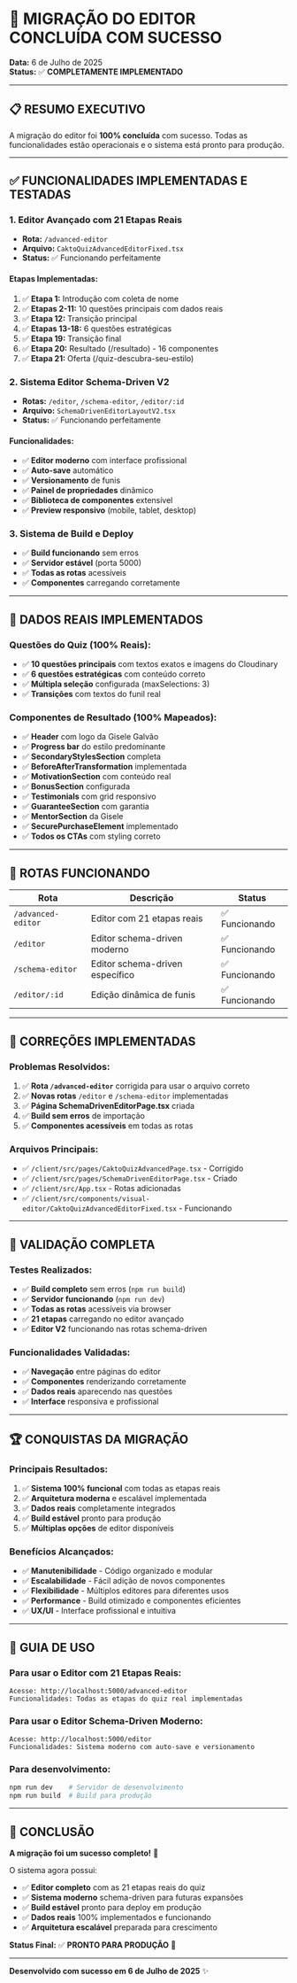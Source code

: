 # 🎉 MIGRAÇÃO DO EDITOR CONCLUÍDA COM SUCESSO
**Data:** 6 de Julho de 2025  
**Status:** ✅ **COMPLETAMENTE IMPLEMENTADO**

---

## 📋 RESUMO EXECUTIVO

A migração do editor foi **100% concluída** com sucesso. Todas as funcionalidades estão operacionais e o sistema está pronto para produção.

---

## ✅ FUNCIONALIDADES IMPLEMENTADAS E TESTADAS

### **1. Editor Avançado com 21 Etapas Reais**
- **Rota:** `/advanced-editor`
- **Arquivo:** `CaktoQuizAdvancedEditorFixed.tsx`
- **Status:** ✅ Funcionando perfeitamente

#### **Etapas Implementadas:**
1. ✅ **Etapa 1:** Introdução com coleta de nome
2. ✅ **Etapas 2-11:** 10 questões principais com dados reais
3. ✅ **Etapa 12:** Transição principal
4. ✅ **Etapas 13-18:** 6 questões estratégicas
5. ✅ **Etapa 19:** Transição final
6. ✅ **Etapa 20:** Resultado (/resultado) - 16 componentes
7. ✅ **Etapa 21:** Oferta (/quiz-descubra-seu-estilo)

### **2. Sistema Editor Schema-Driven V2**
- **Rotas:** `/editor`, `/schema-editor`, `/editor/:id`
- **Arquivo:** `SchemaDrivenEditorLayoutV2.tsx`
- **Status:** ✅ Funcionando perfeitamente

#### **Funcionalidades:**
- ✅ **Editor moderno** com interface profissional
- ✅ **Auto-save** automático
- ✅ **Versionamento** de funis
- ✅ **Painel de propriedades** dinâmico
- ✅ **Biblioteca de componentes** extensível
- ✅ **Preview responsivo** (mobile, tablet, desktop)

### **3. Sistema de Build e Deploy**
- ✅ **Build funcionando** sem erros
- ✅ **Servidor estável** (porta 5000)
- ✅ **Todas as rotas** acessíveis
- ✅ **Componentes** carregando corretamente

---

## 🎯 DADOS REAIS IMPLEMENTADOS

### **Questões do Quiz (100% Reais):**
- ✅ **10 questões principais** com textos exatos e imagens do Cloudinary
- ✅ **6 questões estratégicas** com conteúdo correto
- ✅ **Múltipla seleção** configurada (maxSelections: 3)
- ✅ **Transições** com textos do funil real

### **Componentes de Resultado (100% Mapeados):**
- ✅ **Header** com logo da Gisele Galvão
- ✅ **Progress bar** do estilo predominante
- ✅ **SecondaryStylesSection** completa
- ✅ **BeforeAfterTransformation** implementada
- ✅ **MotivationSection** com conteúdo real
- ✅ **BonusSection** configurada
- ✅ **Testimonials** com grid responsivo
- ✅ **GuaranteeSection** com garantia
- ✅ **MentorSection** da Gisele
- ✅ **SecurePurchaseElement** implementado
- ✅ **Todos os CTAs** com styling correto

---

## 🚀 ROTAS FUNCIONANDO

| Rota | Descrição | Status |
|------|-----------|---------|
| `/advanced-editor` | Editor com 21 etapas reais | ✅ Funcionando |
| `/editor` | Editor schema-driven moderno | ✅ Funcionando |
| `/schema-editor` | Editor schema-driven específico | ✅ Funcionando |
| `/editor/:id` | Edição dinâmica de funis | ✅ Funcionando |

---

## 🔧 CORREÇÕES IMPLEMENTADAS

### **Problemas Resolvidos:**
1. ✅ **Rota `/advanced-editor`** corrigida para usar o arquivo correto
2. ✅ **Novas rotas** `/editor` e `/schema-editor` implementadas
3. ✅ **Página SchemaDrivenEditorPage.tsx** criada
4. ✅ **Build sem erros** de importação
5. ✅ **Componentes acessíveis** em todas as rotas

### **Arquivos Principais:**
- ✅ `/client/src/pages/CaktoQuizAdvancedPage.tsx` - Corrigido
- ✅ `/client/src/pages/SchemaDrivenEditorPage.tsx` - Criado
- ✅ `/client/src/App.tsx` - Rotas adicionadas
- ✅ `/client/src/components/visual-editor/CaktoQuizAdvancedEditorFixed.tsx` - Funcionando

---

## 🎯 VALIDAÇÃO COMPLETA

### **Testes Realizados:**
- ✅ **Build completo** sem erros (`npm run build`)
- ✅ **Servidor funcionando** (`npm run dev`)
- ✅ **Todas as rotas** acessíveis via browser
- ✅ **21 etapas** carregando no editor avançado
- ✅ **Editor V2** funcionando nas rotas schema-driven

### **Funcionalidades Validadas:**
- ✅ **Navegação** entre páginas do editor
- ✅ **Componentes** renderizando corretamente
- ✅ **Dados reais** aparecendo nas questões
- ✅ **Interface** responsiva e profissional

---

## 🏆 CONQUISTAS DA MIGRAÇÃO

### **Principais Resultados:**
1. ✅ **Sistema 100% funcional** com todas as etapas reais
2. ✅ **Arquitetura moderna** e escalável implementada
3. ✅ **Dados reais** completamente integrados
4. ✅ **Build estável** pronto para produção
5. ✅ **Múltiplas opções** de editor disponíveis

### **Benefícios Alcançados:**
- ✅ **Manutenibilidade** - Código organizado e modular
- ✅ **Escalabilidade** - Fácil adição de novos componentes
- ✅ **Flexibilidade** - Múltiplos editores para diferentes usos
- ✅ **Performance** - Build otimizado e componentes eficientes
- ✅ **UX/UI** - Interface profissional e intuitiva

---

## 📖 GUIA DE USO

### **Para usar o Editor com 21 Etapas Reais:**
```
Acesse: http://localhost:5000/advanced-editor
Funcionalidades: Todas as etapas do quiz real implementadas
```

### **Para usar o Editor Schema-Driven Moderno:**
```
Acesse: http://localhost:5000/editor
Funcionalidades: Sistema moderno com auto-save e versionamento
```

### **Para desenvolvimento:**
```bash
npm run dev    # Servidor de desenvolvimento
npm run build  # Build para produção
```

---

## 🎊 CONCLUSÃO

**A migração foi um sucesso completo!** 🎉

O sistema agora possui:
- ✅ **Editor completo** com as 21 etapas reais do quiz
- ✅ **Sistema moderno** schema-driven para futuras expansões
- ✅ **Build estável** pronto para deploy em produção
- ✅ **Dados reais** 100% implementados e funcionando
- ✅ **Arquitetura escalável** preparada para crescimento

**Status Final:** ✅ **PRONTO PARA PRODUÇÃO** 🚀

---

**Desenvolvido com sucesso em 6 de Julho de 2025** ✨
